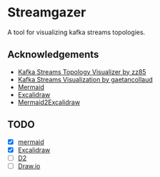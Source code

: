 # Streamgazer

A tool for visualizing kafka streams topologies.

## Acknowledgements

- [Kafka Streams Topology Visualizer by zz85](https://zz85.github.io/kafka-streams-viz/)
- [Kafka Streams Visualization by gaetancollaud](https://gaetancollaud.github.io/kafka-streams-visualization/)
- [Mermaid](https://mermaid.js.org/)
- [Excalidraw](https://docs.excalidraw.com/)
- [Mermaid2Excalidraw](https://github.com/excalidraw/mermaid-to-excalidraw)

## TODO

- [x] [mermaid](https://mermaid.js.org/#/)
- [x] [Excalidraw](https://docs.excalidraw.com/)
- [ ] [D2](https://d2lang.com/)
- [ ] [Draw.io](https://www.drawio.com/)
